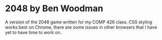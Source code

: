 # 2048 by Ben Woodman

A version of the 2048 game written for my COMP 426 class. CSS styling works best on Chrome, there are some issues in other browsers that I have yet to have time to work on. 

